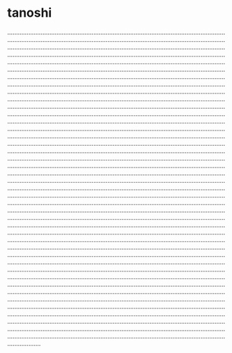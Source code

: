 # tanoshi

...........................................................................................................................................................................................................................................................................................................................................................................................................................................................................................................................................................................................................................................................................................................................................................................................................................................................................................................................................................................................................................................................................................................................................................................................................................................................................................................................................................................................................................................................................................................................................................................................................................................................................................................................................................................................................................................................................................................................................................................................................................................................................................................................................................................................................................................................................................................................................................................................................................................................................................................................................................................................................................................................................................................................................................................................................................................................................................................................................................................................................................................................................................................................................................................................................................................................................................................................................................................................................................................................................................................................................................................................................................................................................................................................................................................................................................................................................................................................................................................................................................................................................................................................................................................................................................................................................................................................................................................................................................................................................................................................................................................................................................................................................................................................................................................................................................................................................................................................................................................................................................................................................................................................................................................................................................................................................................................................................................................................................................................